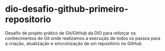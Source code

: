 # dio-desafio-github-primeiro-repositorio
Desafio de projeto prático de Git/GitHub da DIO para reforçar os conhecimentos de Git onde realizamos a execução de todos os passos para a criação, atualização e sincronização de um repositório no GitHub.
